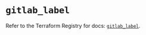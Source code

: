 # `gitlab_label`

Refer to the Terraform Registry for docs: [`gitlab_label`](https://registry.terraform.io/providers/gitlabhq/gitlab/18.2.0/docs/resources/label).
